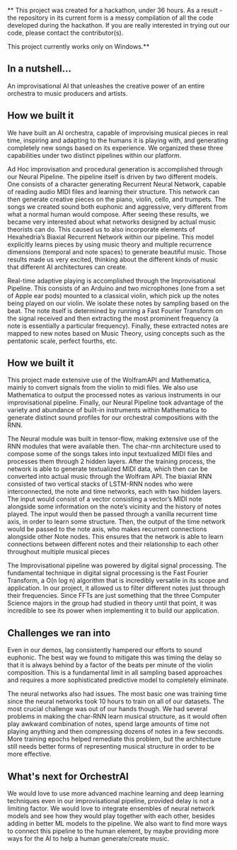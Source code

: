 ** This project was created for a hackathon, under 36 hours. As a result - the repository in its current form is a messy compilation of all the code developed during the hackathon. If you are really interested in trying out our code, please contact the contributor(s). 

This project currently works only on Windows.**

## In a nutshell...
An improvisational AI that unleashes the creative power of an entire orchestra to music producers and artists.

## How we built it

We have built an AI orchestra, capable of improvising musical pieces in real time, inspiring and adapting to the humans it is playing with, and generating completely new songs based on its experience. We organized these three capabilities under two distinct pipelines within our platform.

Ad Hoc improvisation and procedural generation is accomplished through our Neural Pipeline. The pipeline itself is driven by two different models. One consists of a character generating Recurrent Neural Network, capable of reading audio MIDI files and learning their structure. This network can then generate creative pieces on the piano, violin, cello, and trumpets. The songs we created sound both euphonic and aggressive, very different from what a normal human would compose. After seeing these results, we became very interested about what networks designed by actual music theorists can do. This caused us to also incorporate elements of Hexahedria’s Biaxial Recurrent Network within our pipeline. This model explicitly learns pieces by using music theory and multiple recurrence dimensions (temporal and note spaces) to generate beautiful music. Those results made us very excited, thinking about the different kinds of music that different AI architectures can create.

Real-time adaptive playing is accomplished through the Improvisational Pipeline. This consists of an Arduino and two microphones (one from a set of Apple ear pods) mounted to a classical violin, which pick up the notes being played on our violin. We isolate these notes by sampling based on the beat. The note itself is determined by running a Fast Fourier Transform on the signal received and then extracting the most prominent frequency (a note is essentially a particular frequency). Finally, these extracted notes are mapped to new notes based on Music Theory, using concepts such as the pentatonic scale, perfect fourths, etc.

## How we built it

This project made extensive use of the WolframAPI and Mathematica, mainly to convert signals from the violin to midi files. We also use Mathematica to output the processed notes as various instruments in our improvisational pipeline. Finally, our Neural Pipeline took advantage of the variety and abundance of built-in instruments within Mathematica to generate distinct sound profiles for our orchestral compositions with the RNN.

The Neural module was built in tensor-flow, making extensive use of the RNN modules that were available then. The char-rnn architecture used to compose some of the songs takes into input textualized MIDI files and processes them through 2 hidden layers. After the training process, the network is able to generate textualized MIDI data, which then can be converted into actual music through the Wolfram API. The biaxial RNN consisted of two vertical stacks of LSTM-RNN nodes who were interconnected, the note and time networks, each with two hidden layers. The input would consist of a vector consisting a vector’s MIDI note alongside some information on the note’s vicinity and the history of notes played. The input would then be passed through a vanilla recurrent time axis, in order to learn some structure. Then, the output of the time network would be passed to the note axis, who makes recurrent connections alongside other Note nodes. This ensures that the network is able to learn connections between different notes and their relationship to each other throughout multiple musical pieces

The Improvisational pipeline was powered by digital signal processing. The fundamental technique in digital signal processing is the Fast Fourier Transform, a O(n log n) algorithm that is incredibly versatile in its scope and application. In our project, it allowed us to filter different notes just through their frequencies. Since FFTs are just something that the three Computer Science majors in the group had studied in theory until that point, it was incredible to see its power when implementing it to build our application.

## Challenges we ran into

Even in our demos, lag consistently hampered our efforts to sound euphonic. The best way we found to mitigate this was timing the delay so that it is always behind by a factor of the beats per minute of the violin composition. This is a fundamental limit in all sampling based approaches and requires a more sophisticated predictive model to completely eliminate.

The neural networks also had issues. The most basic one was training time since the neural networks took 10 hours to train on all of our datasets. The most crucial challenge was out of our hands though. We had several problems in making the char-RNN learn musical structure, as it would often play awkward combination of notes, spend large amounts of time not playing anything and then compressing dozens of notes in a few seconds. More training epochs helped remediate this problem, but the architecture still needs better forms of representing musical structure in order to be more effective.


## What's next for OrchestrAI

We would love to use more advanced machine learning and deep learning techniques even in our improvisational pipeline, provided delay is not a limiting factor. We would love to integrate ensembles of neural network models and see how they would play together with each other, besides adding in better ML models to the pipeline. We also want to find more ways to connect this pipeline to the human element, by maybe providing more ways for the AI to help a human generate/create music.
